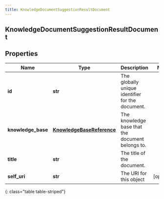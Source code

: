 ```yaml
---
title: KnowledgeDocumentSuggestionResultDocument
---
```

## KnowledgeDocumentSuggestionResultDocument

## Properties

|Name | Type | Description | Notes|
|------------ | ------------- | ------------- | -------------|
| **id** | **str** | The globally unique identifier for the document. | |
| **knowledge_base** | [**KnowledgeBaseReference**](KnowledgeBaseReference.html) | The knowledge base that the document belongs to. | |
| **title** | **str** | The title of the document. | |
| **self_uri** | **str** | The URI for this object | [optional] |
{: class="table table-striped"}


